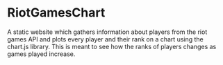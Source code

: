 # RiotGamesChart
A static website which gathers information about players from the riot games API and plots every player and their rank on a chart using the chart.js library. This is meant to see how the ranks of players changes as games played increase.
